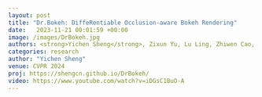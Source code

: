```yaml
---
layout: post
title: "Dr.Bokeh: DiffeRentiable Occlusion-aware Bokeh Rendering"
date:   2023-11-21 00:01:59 +00:00
image: /images/DrBokeh.jpg
authors: <strong>Yichen Sheng</strong>, Zixun Yu, Lu Ling, Zhiwen Cao, Cecilia Zhang, Xin Lu, Ke Xian, Haiting Lin, Bedrich Benes 
categories: research
author: "Yichen Sheng"
venue: CVPR 2024 
proj: https://shengcn.github.io/DrBokeh/
video: https://www.youtube.com/watch?v=iDGsC1BuO-A
---
```




